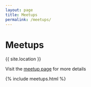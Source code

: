 ```yaml
---
layout: page
title: Meetups
permalink: /meetups/
---
```


# Meetups

{{ site.location }}

Visit the [meetup page](http://www.meetup.com/Brisruby/) for more details

{% include meetups.html %}